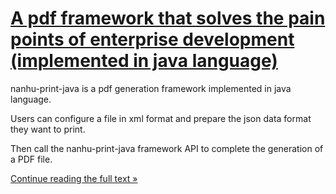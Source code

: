 # [A pdf framework that solves the pain points of enterprise development (implemented in java language)](nanhu_print_java_doc)

nanhu-print-java is a pdf generation framework implemented in java language. 

Users can configure a file in xml format and prepare the json data format they want to print.

Then call the nanhu-print-java framework API to complete the generation of a PDF file. 

[Continue reading the full text »](nanhu_print_java_doc)